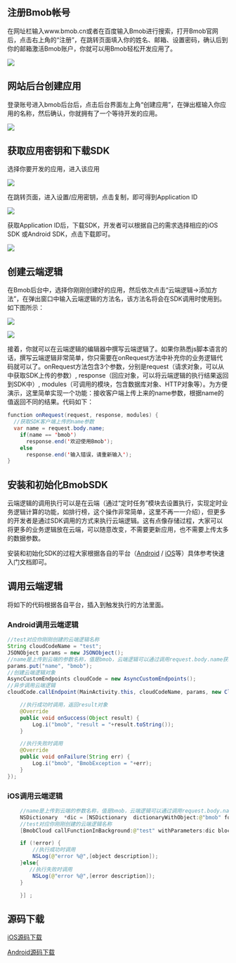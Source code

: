 ## 注册Bmob帐号
在网址栏输入www.bmob.cn或者在百度输入Bmob进行搜索，打开Bmob官网后，点击右上角的“注册”，在跳转页面填入你的姓名、邮箱、设置密码，确认后到你的邮箱激活Bmob账户，你就可以用Bmob轻松开发应用了。

![](image/rumen_zhuce.png)
## 网站后台创建应用

登录账号进入bmob后台后，点击后台界面左上角“创建应用”，在弹出框输入你应用的名称，然后确认，你就拥有了一个等待开发的应用。

![](image/rumen_chuangjian.png)
## 获取应用密钥和下载SDK

选择你要开发的应用，进入该应用

![](image/rumen_miyue_1.png)

在跳转页面，进入设置/应用密钥，点击复制，即可得到Application ID

![](image/rumen_miyue_2.png)

获取Application ID后，下载SDK，开发者可以根据自己的需求选择相应的iOS SDK 或Android SDK，点击下载即可。

![](image/rumen_miyue_3.png)


## 创建云端逻辑

在Bmob后台中，选择你刚刚创建好的应用，然后依次点击“云端逻辑->添加方法”，在弹出窗口中输入云端逻辑的方法名，该方法名将会在SDK调用时使用到。如下图所示：

![](image/cloudcodeadd1.png)

![](image/cloudcodeadd2.png)

接着，你就可以在云端逻辑的编辑器中撰写云端逻辑了。如果你熟悉js脚本语言的话，撰写云端逻辑非常简单，你只需要在onRequest方法中补充你的业务逻辑代码就可以了。onRequest方法包含3个参数，分别是request（请求对象，可以从中获取SDK上传的参数）, response（回应对象，可以将云端逻辑的执行结果返回到SDK中）, modules（可调用的模块，包含数据库对象、HTTP对象等）。为方便演示，这里简单实现一个功能：接收客户端上传上来的name参数，根据name的值返回不同的结果。代码如下：

```java
function onRequest(request, response, modules) {
  //获取SDK客户端上传的name参数
  var name = request.body.name;
    if(name == 'bmob')
      response.end('欢迎使用Bmob');
    else
      response.end('输入错误，请重新输入');
}                         
```

## 安装和初始化BmobSDK

云端逻辑的调用执行可以是在云端（通过“定时任务”模块去设置执行，实现定时业务逻辑计算的功能，如排行榜，这个操作非常简单，这里不再一一介绍），但更多的开发者是通过SDK调用的方式来执行云端逻辑。这有点像存储过程，大家可以将更多的业务逻辑放在云端，可以随意改变，不需要更新应用，也不需要上传太多的数据参数。

安装和初始化SDK的过程大家根据各自的平台（[Android](https://docs.bmob.cn/data/Android/a_faststart/doc/index.html "Android快速入门文档") / [iOS](https://docs.bmob.cn/data/iOS/a_faststart/doc/index.html "iOS快速入门文档")等）具体参考快速入门文档即可。

## 调用云端逻辑

将如下的代码根据各自平台，插入到触发执行的方法里面。

### Android调用云端逻辑

```java
//test对应你刚刚创建的云端逻辑名称
String cloudCodeName = "test";
JSONObject params = new JSONObject();
//name是上传到云端的参数名称，值是bmob，云端逻辑可以通过调用request.body.name获取这个值 
params.put("name", "bmob");
//创建云端逻辑对象
AsyncCustomEndpoints cloudCode = new AsyncCustomEndpoints();
//异步调用云端逻辑
cloudCode.callEndpoint(MainActivity.this, cloudCodeName, params, new CloudCodeListener() {

    //执行成功时调用，返回result对象
    @Override
    public void onSuccess(Object result) {
        Log.i("bmob", "result = "+result.toString());
    }

    //执行失败时调用
    @Override
    public void onFailure(String err) {
        Log.i("bmob", "BmobException = "+err);
    }
});
```

### iOS调用云端逻辑

```java
	//name是上传到云端的参数名称，值是bmob，云端逻辑可以通过调用request.body.name获取这个值 
    NSDictionary  *dic = [NSDictionary  dictionaryWithObject:@"bmob" forKey:@"name"];
    //test对应你刚刚创建的云端逻辑名称
    [BmobCloud callFunctionInBackground:@"test" withParameters:dic block:^(id object, NSError *error) {

    if (!error) {
     	//执行成功时调用
    	NSLog(@"error %@",[object description]);
    }else{
       //执行失败时调用
    	NSLog(@"error %@",[error description]);
    }

    }] ;
```

## 源码下载

[iOS源码下载](https://github.com/bmob/bmob-ios-demo/blob/master/CloudFunction.zip)

[Android源码下载](https://www.bmob.cn/static/Bmob_Sample_android_cloud.zip "Android源码下载")





